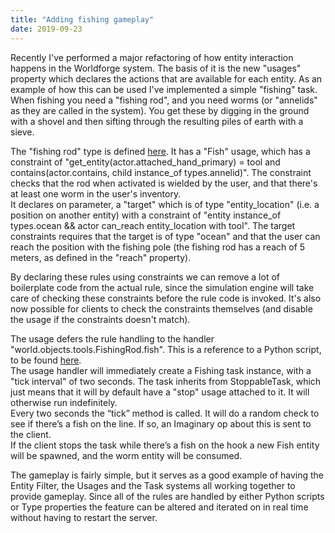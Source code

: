 ```yaml
---
title: "Adding fishing gameplay"
date: 2019-09-23
---
```

Recently I've performed a major refactoring of how entity interaction happens in the Worldforge system. The basis of it is the new "usages" property which declares the actions that are available for each entity. As an example of how this can be used I've implemented a simple "fishing" task. When fishing you need a "fishing rod", and you need worms (or "annelids" as they are called in the system). You get these by digging in the ground with a shovel and then sifting through the resulting piles of earth with a sieve.

The "fishing rod" type is defined [here](https://github.com/worldforge/cyphesis/blob/master/rulesets/deeds/rules/tools/fishing_rod.xml). It has a "Fish" usage, which has a constraint of "get\_entity(actor.attached\_hand\_primary) = tool and contains(actor.contains, child instance\_of types.annelid)". The constraint checks that the rod when activated is wielded by the user, and that there's at least one worm in the user's inventory.  
It declares on parameter, a "target" which is of type "entity\_location" (i.e. a position on another entity) with a constraint of "entity instance\_of types.ocean && actor can\_reach entity\_location with tool". The target constraints requires that the target is of type "ocean" and that the user can reach the position with the fishing pole (the fishing rod has a reach of 5 meters, as defined in the "reach" property).

By declaring these rules using constraints we can remove a lot of boilerplate code from the actual rule, since the simulation engine will take care of checking these constraints before the rule code is invoked. It's also now possible for clients to check the constraints themselves (and disable the usage if the constraints doesn't match).

The usage defers the rule handling to the handler "world.objects.tools.FishingRod.fish". This is a reference to a Python script, to be found [here](https://github.com/worldforge/cyphesis/blob/master/rulesets/deeds/scripts/world/objects/tools/FishingRod.py).  
The usage handler will immediately create a Fishing task instance, with a "tick interval" of two seconds. The task inherits from StoppableTask, which just means that it will by default have a "stop" usage attached to it. It will otherwise run indefinitely.  
Every two seconds the “tick” method is called. It will do a random check to see if there’s a fish on the line. If so, an Imaginary op about this is sent to the client.  
If the client stops the task while there’s a fish on the hook a new Fish entity will be spawned, and the worm entity will be consumed.

The gameplay is fairly simple, but it serves as a good example of having the Entity Filter, the Usages and the Task systems all working together to provide gameplay. Since all of the rules are handled by either Python scripts or Type properties the feature can be altered and iterated on in real time without having to restart the server.